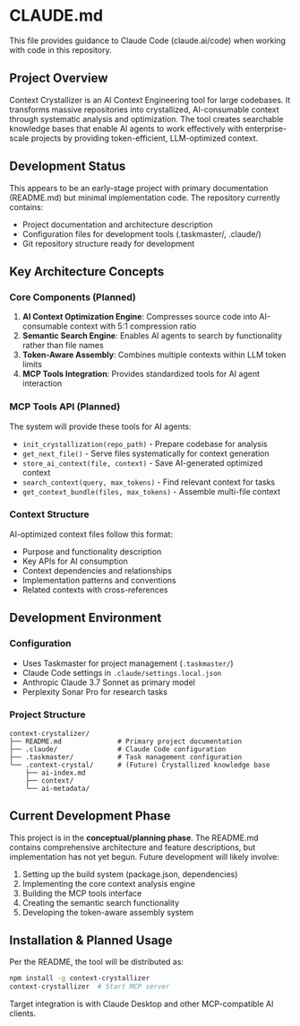 # CLAUDE.md

This file provides guidance to Claude Code (claude.ai/code) when working with code in this repository.

## Project Overview

Context Crystallizer is an AI Context Engineering tool for large codebases. It transforms massive repositories into crystallized, AI-consumable context through systematic analysis and optimization. The tool creates searchable knowledge bases that enable AI agents to work effectively with enterprise-scale projects by providing token-efficient, LLM-optimized context.

## Development Status

This appears to be an early-stage project with primary documentation (README.md) but minimal implementation code. The repository currently contains:

- Project documentation and architecture description
- Configuration files for development tools (.taskmaster/, .claude/)
- Git repository structure ready for development

## Key Architecture Concepts

### Core Components (Planned)
1. **AI Context Optimization Engine**: Compresses source code into AI-consumable context with 5:1 compression ratio
2. **Semantic Search Engine**: Enables AI agents to search by functionality rather than file names
3. **Token-Aware Assembly**: Combines multiple contexts within LLM token limits
4. **MCP Tools Integration**: Provides standardized tools for AI agent interaction

### MCP Tools API (Planned)
The system will provide these tools for AI agents:
- `init_crystallization(repo_path)` - Prepare codebase for analysis
- `get_next_file()` - Serve files systematically for context generation
- `store_ai_context(file, context)` - Save AI-generated optimized context
- `search_context(query, max_tokens)` - Find relevant context for tasks
- `get_context_bundle(files, max_tokens)` - Assemble multi-file context

### Context Structure
AI-optimized context files follow this format:
- Purpose and functionality description
- Key APIs for AI consumption
- Context dependencies and relationships
- Implementation patterns and conventions
- Related contexts with cross-references

## Development Environment

### Configuration
- Uses Taskmaster for project management (`.taskmaster/`)
- Claude Code settings in `.claude/settings.local.json`
- Anthropic Claude 3.7 Sonnet as primary model
- Perplexity Sonar Pro for research tasks

### Project Structure
```
context-crystalizer/
├── README.md              # Primary project documentation
├── .claude/               # Claude Code configuration
├── .taskmaster/           # Task management configuration
└── .context-crystal/      # (Future) Crystallized knowledge base
    ├── ai-index.md
    ├── context/
    └── ai-metadata/
```

## Current Development Phase

This project is in the **conceptual/planning phase**. The README.md contains comprehensive architecture and feature descriptions, but implementation has not yet begun. Future development will likely involve:

1. Setting up the build system (package.json, dependencies)
2. Implementing the core context analysis engine
3. Building the MCP tools interface
4. Creating the semantic search functionality
5. Developing the token-aware assembly system

## Installation & Planned Usage

Per the README, the tool will be distributed as:
```bash
npm install -g context-crystallizer
context-crystallizer  # Start MCP server
```

Target integration is with Claude Desktop and other MCP-compatible AI clients.